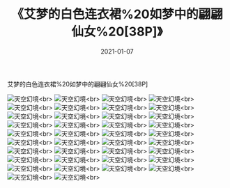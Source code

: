 ﻿---
layout: post
title: 《艾梦的白色连衣裙%20如梦中的翩翩仙女%20[38P]》
date: 2021-01-07
img: http://photo.orgx.cf/性感/2021/艾梦的白色连衣裙%20如梦中的翩翩仙女%20[38P]/000.jpg
tags: [美女,性感,泳衣]
---

艾梦的白色连衣裙%20如梦中的翩翩仙女%20[38P]



![天空幻境](http://photo.orgx.cf/性感/2021/艾梦的白色连衣裙%20如梦中的翩翩仙女%20[38P]/001.jpg''天空幻境'')<br>
![天空幻境](http://photo.orgx.cf/性感/2021/艾梦的白色连衣裙%20如梦中的翩翩仙女%20[38P]/002.jpg''天空幻境'')<br>
![天空幻境](http://photo.orgx.cf/性感/2021/艾梦的白色连衣裙%20如梦中的翩翩仙女%20[38P]/003.jpg''天空幻境'')<br>
![天空幻境](http://photo.orgx.cf/性感/2021/艾梦的白色连衣裙%20如梦中的翩翩仙女%20[38P]/004.jpg''天空幻境'')<br>
![天空幻境](http://photo.orgx.cf/性感/2021/艾梦的白色连衣裙%20如梦中的翩翩仙女%20[38P]/005.jpg''天空幻境'')<br>
![天空幻境](http://photo.orgx.cf/性感/2021/艾梦的白色连衣裙%20如梦中的翩翩仙女%20[38P]/006.jpg''天空幻境'')<br>
![天空幻境](http://photo.orgx.cf/性感/2021/艾梦的白色连衣裙%20如梦中的翩翩仙女%20[38P]/007.jpg''天空幻境'')<br>
![天空幻境](http://photo.orgx.cf/性感/2021/艾梦的白色连衣裙%20如梦中的翩翩仙女%20[38P]/008.jpg''天空幻境'')<br>
![天空幻境](http://photo.orgx.cf/性感/2021/艾梦的白色连衣裙%20如梦中的翩翩仙女%20[38P]/009.jpg''天空幻境'')<br>
![天空幻境](http://photo.orgx.cf/性感/2021/艾梦的白色连衣裙%20如梦中的翩翩仙女%20[38P]/010.jpg''天空幻境'')<br>
![天空幻境](http://photo.orgx.cf/性感/2021/艾梦的白色连衣裙%20如梦中的翩翩仙女%20[38P]/011.jpg''天空幻境'')<br>
![天空幻境](http://photo.orgx.cf/性感/2021/艾梦的白色连衣裙%20如梦中的翩翩仙女%20[38P]/012.jpg''天空幻境'')<br>
![天空幻境](http://photo.orgx.cf/性感/2021/艾梦的白色连衣裙%20如梦中的翩翩仙女%20[38P]/013.jpg''天空幻境'')<br>
![天空幻境](http://photo.orgx.cf/性感/2021/艾梦的白色连衣裙%20如梦中的翩翩仙女%20[38P]/014.jpg''天空幻境'')<br>
![天空幻境](http://photo.orgx.cf/性感/2021/艾梦的白色连衣裙%20如梦中的翩翩仙女%20[38P]/015.jpg''天空幻境'')<br>
![天空幻境](http://photo.orgx.cf/性感/2021/艾梦的白色连衣裙%20如梦中的翩翩仙女%20[38P]/016.jpg''天空幻境'')<br>
![天空幻境](http://photo.orgx.cf/性感/2021/艾梦的白色连衣裙%20如梦中的翩翩仙女%20[38P]/017.jpg''天空幻境'')<br>
![天空幻境](http://photo.orgx.cf/性感/2021/艾梦的白色连衣裙%20如梦中的翩翩仙女%20[38P]/018.jpg''天空幻境'')<br>
![天空幻境](http://photo.orgx.cf/性感/2021/艾梦的白色连衣裙%20如梦中的翩翩仙女%20[38P]/019.jpg''天空幻境'')<br>
![天空幻境](http://photo.orgx.cf/性感/2021/艾梦的白色连衣裙%20如梦中的翩翩仙女%20[38P]/020.jpg''天空幻境'')<br>
![天空幻境](http://photo.orgx.cf/性感/2021/艾梦的白色连衣裙%20如梦中的翩翩仙女%20[38P]/021.jpg''天空幻境'')<br>
![天空幻境](http://photo.orgx.cf/性感/2021/艾梦的白色连衣裙%20如梦中的翩翩仙女%20[38P]/022.jpg''天空幻境'')<br>
![天空幻境](http://photo.orgx.cf/性感/2021/艾梦的白色连衣裙%20如梦中的翩翩仙女%20[38P]/023.jpg''天空幻境'')<br>
![天空幻境](http://photo.orgx.cf/性感/2021/艾梦的白色连衣裙%20如梦中的翩翩仙女%20[38P]/024.jpg''天空幻境'')<br>
![天空幻境](http://photo.orgx.cf/性感/2021/艾梦的白色连衣裙%20如梦中的翩翩仙女%20[38P]/025.jpg''天空幻境'')<br>
![天空幻境](http://photo.orgx.cf/性感/2021/艾梦的白色连衣裙%20如梦中的翩翩仙女%20[38P]/026.jpg''天空幻境'')<br>
![天空幻境](http://photo.orgx.cf/性感/2021/艾梦的白色连衣裙%20如梦中的翩翩仙女%20[38P]/027.jpg''天空幻境'')<br>
![天空幻境](http://photo.orgx.cf/性感/2021/艾梦的白色连衣裙%20如梦中的翩翩仙女%20[38P]/028.jpg''天空幻境'')<br>
![天空幻境](http://photo.orgx.cf/性感/2021/艾梦的白色连衣裙%20如梦中的翩翩仙女%20[38P]/029.jpg''天空幻境'')<br>
![天空幻境](http://photo.orgx.cf/性感/2021/艾梦的白色连衣裙%20如梦中的翩翩仙女%20[38P]/030.jpg''天空幻境'')<br>
![天空幻境](http://photo.orgx.cf/性感/2021/艾梦的白色连衣裙%20如梦中的翩翩仙女%20[38P]/031.jpg''天空幻境'')<br>
![天空幻境](http://photo.orgx.cf/性感/2021/艾梦的白色连衣裙%20如梦中的翩翩仙女%20[38P]/032.jpg''天空幻境'')<br>
![天空幻境](http://photo.orgx.cf/性感/2021/艾梦的白色连衣裙%20如梦中的翩翩仙女%20[38P]/033.jpg''天空幻境'')<br>
![天空幻境](http://photo.orgx.cf/性感/2021/艾梦的白色连衣裙%20如梦中的翩翩仙女%20[38P]/034.jpg''天空幻境'')<br>
![天空幻境](http://photo.orgx.cf/性感/2021/艾梦的白色连衣裙%20如梦中的翩翩仙女%20[38P]/035.jpg''天空幻境'')<br>
![天空幻境](http://photo.orgx.cf/性感/2021/艾梦的白色连衣裙%20如梦中的翩翩仙女%20[38P]/036.jpg''天空幻境'')<br>
![天空幻境](http://photo.orgx.cf/性感/2021/艾梦的白色连衣裙%20如梦中的翩翩仙女%20[38P]/037.jpg''天空幻境'')<br>
![天空幻境](http://photo.orgx.cf/性感/2021/艾梦的白色连衣裙%20如梦中的翩翩仙女%20[38P]/038.jpg''天空幻境'')<br>